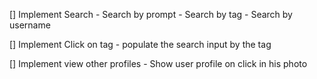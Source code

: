 [] Implement Search
    - Search by prompt
    - Search by tag
    - Search by username

[] Implement Click on tag
    - populate the search input by the tag

[] Implement view other profiles
    - Show user profile on click in his photo
